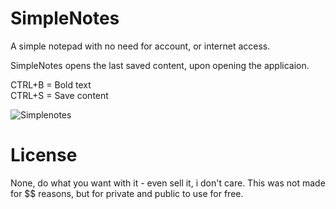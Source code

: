 # SimpleNotes
A simple notepad with no need for account, or internet access.

SimpleNotes opens the last saved content, upon opening the applicaion.

CTRL+B = Bold text  
CTRL+S = Save content

![Simplenotes](https://i.imgur.com/69SmpJt.png)



# License
None, do what you want with it - even sell it, i don't care.
This was not made for $$ reasons, but for private and public to use for free.
